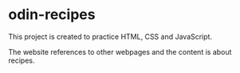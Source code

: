 # odin-recipes
This project is created to practice HTML, CSS and JavaScript.

The website references to other webpages and the content is about recipes.